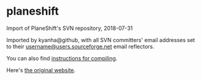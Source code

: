 # planeshift
Import of PlaneShift's SVN repository, 2018-07-31

Imported by kyanha@github, with all SVN committers' email addresses
set to their username@users.sourceforge.net email reflectors.

You can also find [instructions for compiling](https://kyanha.github.io/planeshift/compiling.html).

Here's [the original website](https://www.planeshift.it/Source%20code).
